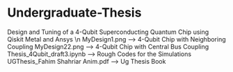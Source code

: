 # Undergraduate-Thesis
Design and Tuning of a 4-Qubit Superconducting Quantum Chip using Qiskit Metal and Ansys \n
MyDesign1.png --> 4-Qubit Chip with Neighboring Coupling
MyDesign22.png --> 4-Qubit Chip with Central Bus Coupling
Thesis_4Qubit_draft3.ipynb --> Rough Codes for the Simulations
UGThesis_Fahim Shahriar Anim.pdf --> Ug Thesis Book
